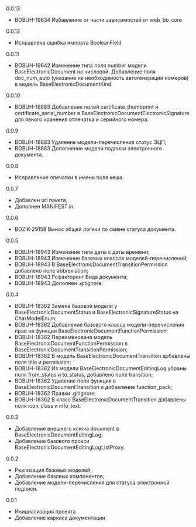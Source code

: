 0.0.13

* BOBUH-19634 Избавление от части зависимостей от web_bb_core

0.0.12

* Исправлена ошибка импорта BooleanField
 
0.0.11

* BOBUH-19642 Изменение типа поля number модели BaseElectronicDocument на числовой. Добавление поля doc_num_auto (указание не необходимость автогенерации номеров) в модель BaseElectronicDocumentKind.

0.0.10

* BOBUH-18883 Добавление полей certificate_thumbprint и certificate_serial_number в BaseElectronicDocumentElectronicSignature для явного хранения отпечатка и серийного номера.

0.0.9

* BOBUH-18883 Удаление модели-перечисления статус ЭЦП; 
* BOBUH-18883 Дополнение модели подписи электронного документа.

0.0.8

* Исправление опечатки в имени поля кеша.

0.0.7

* Добавлен url пакета;
* Дополнен MANIFEST.in.

0.0.6
* BOZIK-29158 Вынос общей логики по смене статуса документа.

0.0.5
* BOBUH-18943 Изменение типа даты с даты времени;
* BOBUH-18943 Изменение базовых классов моделей-перечислений; 
* BOBUH-18943 В BaseElectronicDocumentTransitionPermission добавлено поле abbreviation;
* BOBUH-18943 Рефакторинг Вида документа;
* BOBUH-18943 Дополнен .gitignore.

0.0.4

* BOBUH-18362 Замена базовой модели у BaseElectronicDocumentStatus и BaseElectronicSignatureStatus на CharModelEnum; 
* BOBUH-18362 Добавление базового класса модели-перечисления прав на функции BaseElectronicDocumentFunctionPermission;
* BOBUH-18362 Переименована модель BaseElectronicDocumentFunctionPermission в BaseElectronicDocumentTransitionPermission;
* BOBUH-18362 В модель BaseElectronicDocumentTransition добавлены поля title и permission;
* BOBUH-18362 Из модели BaseElectronicDocumentEditingLog убраны поля from_status и to_status, добавлено поле transition;
* BOBUH-18362 Удаление поля функция в BaseElectronicDocumentTransition и добавление function_pack;
* BOBUH-18362 Правки .gitignore;
* BOBUH-18362 В класс BaseElectronicDocumentTransition добавлены поля icon_class и info_text.

0.0.3

* Добавление внешнего ключа document в BaseElectronicDocumentEditingLog;
* Добавление базового прокси BaseElectronicDocumentEditingLogListProxy.

0.0.2

* Реализация базовых моделей;
* Добавление базовых компонентов;
* Добавление модели-перечисления для статуса электронной подписи.

0.0.1

* Инициализация проекта
* Добавление каркаса документации
